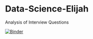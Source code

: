 # Data-Science-Elijah
Analysis of Interview Questions

[![Binder](https://mybinder.org/badge_logo.svg)](https://mybinder.org/v2/gh/TinotendaMuponda/Data-Science-Elijah/main?labpath=elijah.ipynb)

